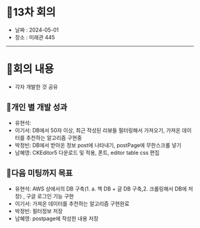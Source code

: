 # 📍13차 회의
  + 날짜 : 2024-05-01
  + 장소 : 미래관 445

---

# 📍회의 내용
+ 각자 개발한 것 공유
  
## 📍개인 별 개발 성과 
+ 유현석:
+ 이기서: DB에서 50자 이상, 최근 작성된 리뷰들 필터링해서 가져오기, 가져온 데이터를 추천하는 알고리즘 구현중
+ 박정빈: DB에서 받아온 정보 post에 나타내기, postPage에 무한스크롤 넣기
+ 남혜영: CKEditor5 다운로드 및 적용, 폰트, editor table css 편집

## 📍다음 미팅까지 목표
+ 유현석: AWS 상에서의 DB 구축(1. a. 책 DB + 글 DB 구축,2. 크롤링해서 DB에 저장) , 구글 로그인 기능 구현 
+ 이기서: 가져온 데이터를 추천하는 알고리즘 구현완료
+ 박정빈: 필터정보 저장 
+ 남혜영: postpage에 작성한 내용 저장
